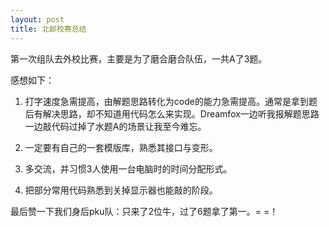 ```yaml
---
layout: post
title: 北邮校赛总结
---
```


第一次组队去外校比赛，主要是为了磨合磨合队伍，一共A了3题。

感想如下：

1. 打字速度急需提高，由解题思路转化为code的能力急需提高。通常是拿到题后有解决思路，却不知道用代码怎么来实现。Dreamfox一边听我报解题思路一边敲代码过掉了水题A的场景让我至今难忘。

2. 一定要有自己的一套模版库，熟悉其接口与变形。

3. 多交流，并习惯3人使用一台电脑时的时间分配形式。

4. 把部分常用代码熟悉到关掉显示器也能敲的阶段。

最后赞一下我们身后pku队：只来了2位牛，过了6题拿了第一。= =！